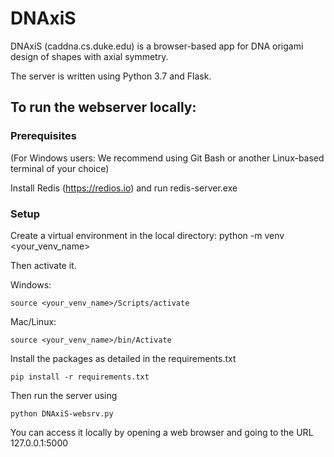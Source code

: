 # DNAxiS

DNAxiS (caddna.cs.duke.edu) is a browser-based app for DNA origami design of shapes with axial symmetry.

The server is written using Python 3.7 and Flask.

## To run the webserver locally:
### Prerequisites
(For Windows users: We recommend using Git Bash or another Linux-based terminal of your choice)

Install Redis (https://redios.io) and run redis-server.exe

### Setup
Create a virtual environment in the local directory:
  python -m venv <your_venv_name>
 
Then activate it.

Windows: 

    source <your_venv_name>/Scripts/activate
Mac/Linux:

    source <your_venv_name>/bin/Activate

Install the packages as detailed in the requirements.txt

    pip install -r requirements.txt

Then run the server using

    python DNAxiS-websrv.py

You can access it locally by opening a web browser and going to the URL 127.0.0.1:5000


